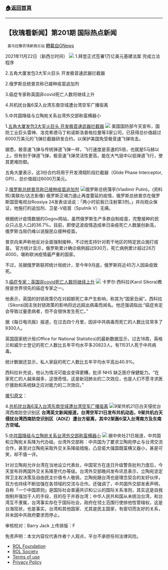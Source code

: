 ###  [:house:返回首頁](https://github.com/ourhimalayas/txt)
---


## 【玫瑰看新闻】第201期 国际热点新闻
` 喜马拉雅农场新西兰站` [轉載自GNews](https://gnews.org/zh-hans/1687685/)

2021年11月22日（新西兰时间）
![](https://assets.gnews.org/wp-content/uploads/2021/11/PHOTO-2021-11-23-05-09-24-2.jpg)
1.拜登正式签署1万亿美元基建法案 完成立法程序

2.五角大厦发包3大军火巨头 开发极音速武器拦截器

2.俄罗斯总统普京称已接种疫苗追加剂

3.癌症专家称英国非covid死亡人数将继续上升

4.共机扰台轰6深入台湾东南空域遭台湾空军广播驱离

5.中共国降级与立陶宛关系台湾外交部称蛮横器小



1.[五角大厦发包3大军火巨头 开发极音速武器拦截器](https://www.swissinfo.ch/chi/afp/%E4%BA%94%E8%A7%92%E5%A4%A7%E5%8E%A6%E5%8F%91%E5%8C%853%E5%A4%A7%E5%86%9B%E7%81%AB%E5%B7%A8%E5%A4%B4-%E5%BC%80%E5%8F%91%E6%9E%81%E9%9F%B3%E9%80%9F%E6%AD%A6%E5%99%A8%E6%8B%A6%E6%88%AA%E5%99%A8/47127060)
![](https://assets.gnews.org/wp-content/uploads/2021/11/图片-1-15.jpg)
美国国防部今天宣布，国防工业巨头雷神、洛克希德马丁和诺斯洛普格拉曼等3家公司，已获得总价值超过6000万美元的飞弹拦截器研发合约，以保护美国免受极音速飞弹攻击。

据悉，极音速飞弹与传统弹道飞弹一样，飞行速度是音速的5倍，也就是5马赫以上。但有别于弹道飞弹，极音速飞弹灵活性更高，能在大气层中以低弹道飞行，使其更难防御。

五角大厦表示，这3份合约将用于开发滑翔阶段拦截器（Glide Phase Interceptor, GPI），总价值超过6000万美元。

2.[俄罗斯总统普京称已接种疫苗追加剂](https://www.swissinfo.ch/chi/afp/%E4%BF%84%E7%BD%97%E6%96%AF%E6%80%BB%E7%BB%9F%E8%92%B2%E4%BA%AD%E7%A7%B0%E5%B7%B2%E6%8E%A5%E7%A7%8D%E7%96%AB%E8%8B%97%E8%BF%BD%E5%8A%A0%E5%89%82/47129378)
![](https://assets.gnews.org/wp-content/uploads/2021/11/图片-2-9.jpg)俄罗斯总统蒲亭(Vladimir Putin)。(资料照/美联社/达志影像)
俄罗斯正竭力遏止再度蔓延的疫情，俄罗斯总统普京在俄罗斯国营电视台Rossiya 24发表谈话说：「两小时前我已注射第3剂。」并向观众保证，他施打的追加剂、卫星-V疫苗（Sputnik V）无痛。

根据统计疫情数据的Gogov网站，虽然俄罗斯生产多款自制疫苗，完整接种的民众只占总人口的36.7%。目前，即使这波疫情造成单日染疫死亡人数屡创新高，俄罗斯当局仍难以说服民众接种疫苗。

普京向来声称他反对全面强制接种，不过他支持针对若干地区的特定民众施打疫苗。 官方统计显示，俄罗斯累计确诊病例超过930万，死亡病例累计超过26万4000，堪称欧洲疫情最严重的国家。

不过，另据俄罗斯联邦统计局统计，至今年9月底，俄罗斯将近45万人因染疫致死。

3.[癌症专家：英国非covid死亡人数将继续上升](https://www.zerohedge.com/medical/rise-uk-non-covid-deaths-set-continue-cancer-expert)
![](https://assets.gnews.org/wp-content/uploads/2021/11/图片-3-9.jpg)
卡罗尔·西科拉(Karol Sikora)教授是世界领先的癌症专家之一。

他表示，英国的封锁政策仍在对超额死亡率产生影响，称其为“国家丑闻”。西科拉（Sikora)因主张封锁政策的影响将远远超出病毒而闻名。他还强调指出:“癌症肯定会导致过量患病者，但不会很快发生死亡。”

据《每日电讯报》报道，在过去四个月里，因非中共病毒而死亡的人数比往常多了9300人。

英国国家统计局(Office for National Statistics)的最新数据显示，过去18周，英格兰和威尔士登记的死亡人数比五年平均水平多20823人。有11531人死于中共病毒。

统计数据还显示，私人家庭的死亡人数比五年平均水平高出40.9%。

西科拉补充说，他认为情况可能会变得更糟，批评 NHS 缺乏医疗保健能力。“在家死亡的人越来越多，这很奇怪。这是新冠肺炎的二次效应，也是人们不愿寻求医疗援助和系统缺乏应对能力的二次效应。”

[援引原文](https://gnews.org/zh-hans/1684068/)：

4.[共机扰台轰6深入台湾东南空域遭台湾空军广播驱离](https://www.taiwannews.com.tw/ch/news/4352290)
![](https://assets.gnews.org/wp-content/uploads/2021/11/图片-4-7.jpg)9架共机21日白天侵扰台湾西南防空识别区
**台湾英文新闻报道，台湾空军21日发布共机动态，9架共机白天侵扰台湾西南防空识别区（ADIZ）遭台方驱离，其中2架轰6深入台湾南方及东南方空域。**

5.[中共国降级与立陶宛关系台湾外交部称蛮横器小](https://www.rti.org.tw/news/view/id/2117419)
![](https://assets.gnews.org/wp-content/uploads/2021/11/图片-5-4.jpg)
据中央社21日报道，中共国和立陶宛关系降为代办级。台湾外交部称：中共国为了要求立陶宛停止与台湾交流合作，甚至对立陶宛采取外交关系降级措施，凸显偌大强国既蛮横又器小，甚是可笑，却不值一评。

针对立陶宛允许台湾在当地设立代表处，中国官方在连日升级警告批判力度后，今天宣布将两国外交关系降至代办等级。台湾外交部晚间发布讯息表示，立陶宛坚定捍卫主权决策及自由民主价值令人敬佩，立陶宛跟台湾也是理念契合的友好伙伴，双方也持续不断加强在各领域的交流与合作。还强调了，中共国外交部发表声明，自称「一个中国原则」是国际社会普遍共识和公认的国际关系准则，其实这是自我炮制并强加于人的手段，目的在于并吞台湾；中华人民共和国从未统治台湾，和台湾互不隶属，台湾事实存在于国际社会，政府在领土范围行使排他性管辖权，这是台海现状，也是事实，台湾和其他国家、尤其是民主国家，有密切而友好的关系，并未因中共政府要求而停止。



审核校对：Barry Jack
上传排版：F

 

免责声明：本文内容仅代表作者个人观点，平台不承担任何法律风险。

- [ROL Foundation](https://rolfoundation.org/)
- [ROL Society](https://rolsociety.org/)
- [Terms of use](https://gnews.org/terms-of-use-3/)
- [Privacy Policy](https://gnews.org/privacy-policy/)
